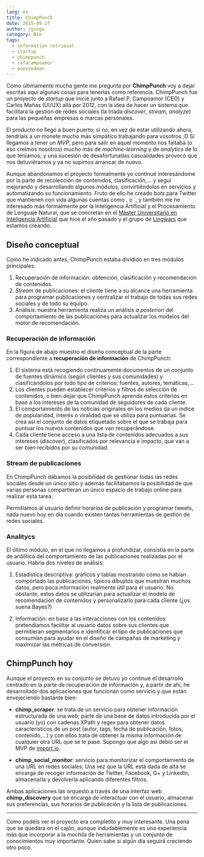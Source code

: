 ```yaml
---
lang: es
title: ChimpPunch
date: 2015-09-27
author: jgsogo
category: Bio
tags: 
  - information retrieval
  - startup
  - chimppunch
  - rafacampoamor
  - oneeyedman
---
```



Como últimamente mucha gente me pregunta por **ChimpPunch** voy a dejar escritas aquí
algunas cosas para tenerlas como referencia. ChimpPunch fue un proyecto de *startup* que
inicié junto a <content-twitter-user user="rafacampoamor">Rafael P. Campoamor</content-twitter-user> (CEO)
y <content-twitter-user user="oneeyedman">Carlos Mañas</content-twitter-user> (UI/UX) allá por 2012, con la idea de
hacer un sistema que facilitara la gestión de redes sociales (la tríada *discover*,
*stream*, *analyze*) para las pequeñas empresas o marcas personales.

<!--more-->

<article-image
    src="/img/2015/chimppunch.png"
    alt="Logotipo de ChimpPunch"
    caption="El monete, imagen de ChimpPunch (dibujo de @oneyedman)."></article-image>

El producto no llegó a buen puerto; si no, en vez de estar utilizando <content-twitter-user user="buffer"></content-twitter-user>
ahora, tendríais a un monete mucho más simpático trabajando para vosotros ;D Sí llegamos a tener
un *MVP*, pero para salir en aquel momento nos faltaba (o eso creímos nosotros) mucho más de
*machine-learning* y de *analytics* de lo que teníamos; y una sucesión de desafortunadas casualidades
provocó que nos detuviéramos y ya no supimos arrancar de nuevo.

Aunque abandonamos el proyecto formalmente yo continué interesándome por la parte de
recolección de contenidos, clasificación,... y seguí mejorando y desarrollando algunos módulos,
convirtiéndolos en servicios y automatizando su funcionamiento. Fruto de ello he creado *bots*
para Twitter que mantienen con vida algunas cuentas como 
<content-twitter-user user="estudiahistoria"></content-twitter-user>,
<content-twitter-user user="chimp_news"></content-twitter-user>
o <content-twitter-user user="grupoalpino"></content-twitter-user>`, y
también me he interesado más formalmente por la Inteligencia Artificial y el Procesamiento de
Lenguaje Natural, que se concretan en el 
[Máster Universitario en Inteligencia Artificial](http://www.dia.fi.upm.es/masteria/?q=es/MUIA)
que hice el año pasado y el grupo de [Lingẅars](http://lingwars.github.io/blog/) que estamos creando.


Diseño conceptual
-----------------
Como he indicado antes, ChimpPunch estaba dividido en tres módulos principales:

1. Recuperación de información: obtención, clasificación y recomendación de contenidos.
1. *Stream* de publicaciones: el cliente tiene a su alcance una herramienta para
   programar publicaciones y centralizar el trabajo de todas sus redes sociales y de
   todo su equipo.
1. Análisis: nuestra herramienta realiza un análisis *a posteriori* del comportamiento
   de las publicaciones para actualizar los modelos del motor de recomendación.


### Recuperación de información

En la figura de abajo muestro el diseño conceptual de la parte correspondiente a
**recuperación de información** de ChimpPunch:

1. El sistema está recogiendo continuamente documentos de un conjunto de fuentes dinámico
   (según clientes y sus comunidades) y clasificándolos por todo tipo de criterios:
   fuentes, autores, temáticas,...
1. Los clientes pueden establecer criterios y filtros de selección de contenidos, o bien dejar
   que ChimpPunch aprenda estos criterios en base a los intereses de la comunidad de seguidores
   de cada cliente.
1. El comportamiento de las noticias originales en los medios da un índice de popularidad, interés
   o viralidad que se utiliza para puntuarlas. Se crea así el conjunto de datos etiquetado sobre
   el que se trabaja para puntuar los nuevos contenidos que van recuperándose.
1. Cada cliente tiene acceso a una lista de contenidos adecuados a sus intereses (*discover*),
   clasificados por relevancia e impacto, que van a ser bien recibidos por su comunidad.


<article-image
    src="/img/2015/conceptual.png"
    alt="Diseño conceptual de ChimpPunch"
    caption="Diseño conceptual de ChimpPunch con la división en módulos principales."></article-image>


### Stream de publicaciones

En ChimpPunch dábamos la posibilidad de gestionar todas las redes sociales desde un único sitio
y además facilitábamos la posibilidad de que varias personas compartieran un único espacio
de trabajo online para realizar esta tarea.

Permitíamos al usuario definir horarios de publicación y programar tweets, nada nuevo hoy en día
cuando existen tantas herramientas de gestión de redes sociales.

### Analitycs

El último módulo, en el que no llegamos a profundizar, consistía en la parte de análitica del
comportamiento de las publicaciones realizadas por el usuario. Habría dos niveles de análisis:

1. Estadística descriptiva: gráficos y tablas mostrando cómo se habían comportado las publicaciones,
   típicos dibujitos que muestran muchos datos, pero poca información realmente útil para el usuario.
   No obstante, estos datos se utilizarían para actualizar el modelo de recomendación de contenidos
   y personalizarlo para cada cliente (¿os suena Bayes?)

1. Información: en base a las interacciones con los contenidos pretendíamos facilitar al
   usuario datos sobre sus clientes que permitieran segmentarlos e identificar el tipo de
   publicaciones que consumían para ayudar en el diseño de campañas de marketing y maximizar
   las métricas de conversión.

ChimpPunch hoy
--------------
Aunque el proyecto en su conjunto se detuvo yo continué el desarrollo centrado en la parte de
recuperación de información y, a partir de ahí, he desarrollado dos aplicaciones que funcionan
como servicio y que están envejeciendo bastante bien:

* **chimp_scraper**: se trata de un servicio para obtener información estructurada de una web;
  parte de una base de datos introducida por el usuario (yo) con cadenas XPath y regex para
  obtener datos característicos de un post (autor, tags, fecha de publicación, fotos, contenido,...)
  y con ellos trata de obtener la misma información de cualquier otra URL que se le pase.
  Supongo que algo así debió ser el MVP de [import.io](https://import.io).

* **chimp_social_monitor**: servicio para monitorizar el comportamiento de una URL en redes
  sociales. Una vez que la URL está dada de alta se encarga de recoger información de Twitter,
  Facebook, G+ y LinkedIn, almacenarla y devolverla aplicando diferentes filtros.

Ambas aplicaciones las orquesto a través de una interfaz web **chimp_discovery** que se encarga
de interactuar con el usuario, almacenar sus preferencias, sus horarios de publicación y la
lista de publicaciones.

----

Como podéis ver el proyecto era completito y muy interesante. Una pena que se quedara en el cajón,
aunque indudablemente es una experiencia más que incorporar a la mochila de herramientas
y un conjunto de conocimientos muy importante. Quien sabe si algún día seguirá creciendo otro
poco.

